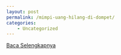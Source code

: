 ```yaml
---
layout: post
permalink: /mimpi-uang-hilang-di-dompet/
categories:
    - Uncategorized
---
```


[Baca Selengkapnya](/08)